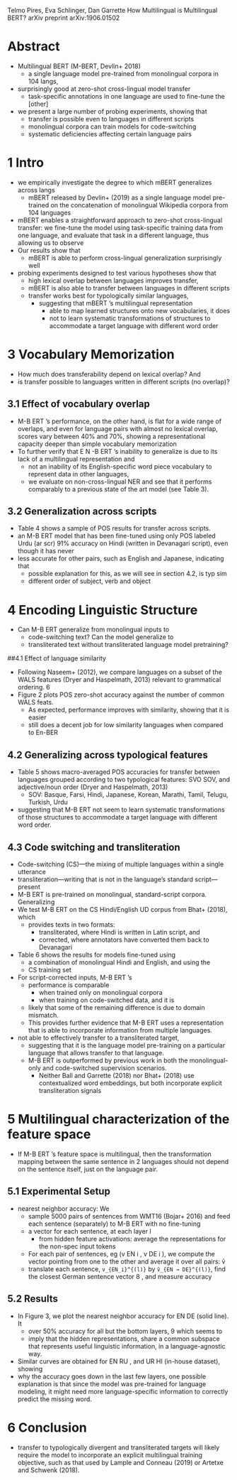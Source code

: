 Telmo Pires, Eva Schlinger, Dan Garrette
How Multilingual is Multilingual BERT?
arXiv preprint arXiv:1906.01502

# Abstract

* Multilingual BERT (M-BERT, Devlin+ 2018)
  * a single language model pre-trained from monolingual corpora in 104 langs,
* surprisingly good at zero-shot cross-lingual model transfer
  * task-specific annotations in one language are used to fine-tune the [other]
* we present a large number of probing experiments, showing that
  * transfer is possible even to languages in different scripts
  * monolingual corpora can train models for code-switching
  * systematic deficiencies affecting certain language pairs

# 1 Intro

* we empirically investigate the degree to which mBERT generalizes across langs
  * mBERT released by Devlin+ (2019) as a single language model pre-trained on
    the concatenation of monolingual Wikipedia corpora from 104 languages
* mBERT enables a straightforward approach to zero-shot cross-lingual transfer:
  we fine-tune the model using task-specific training data from one language,
  and evaluate that task in a different language, thus allowing us to observe
* Our results show that
  * mBERT is able to perform cross-lingual generalization surprisingly well
* probing experiments designed to test various hypotheses show that
  * high lexical overlap between languages improves transfer, 
  * mBERT is also able to transfer between languages in different scripts
  * transfer works best for typologically similar languages,
    * suggesting that mBERT ’s multilingual representation
      * able to map learned structures onto new vocabularies, it does
      * not to learn systematic transformations of structures to
        accommodate a target language with different word order

# 3 Vocabulary Memorization

* How much does transferability depend on lexical overlap? And 
* is transfer possible to languages written in different scripts (no overlap)?

## 3.1 Effect of vocabulary overlap

* M-B ERT ’s performance, on the other hand, is flat for a wide range of
  overlaps, and even for language pairs with almost no lexical overlap, scores
  vary between 40% and 70%, 
  showing a representational capacity deeper than simple vocabulary memorization
* To further verify that E N -B ERT ’s inability to generalize is due to its
  lack of a multilingual representation and 
  * not an inability of its English-specific word piece vocabulary to represent
    data in other languages, 
  * we evaluate on non-cross-lingual NER and see that 
    it performs comparably to a previous state of the art model (see Table 3).

## 3.2 Generalization across scripts

* Table 4 shows a sample of POS results for transfer across scripts.  
* an M-B ERT model that has been fine-tuned using only POS labeled Urdu (ar scr)
  91% accuracy on Hindi (written in Devanagari script), even though it has never
* less accurate for other pairs, such as English and Japanese, indicating that
  * possible explanation for this, as we will see in section 4.2, is typ sim
  * different order of subject, verb and object

# 4 Encoding Linguistic Structure 

* Can M-B ERT generalize from monolingual inputs to 
  * code-switching text? Can the model generalize to 
  * transliterated text without transliterated language model pretraining?

##4.1 Effect of language similarity 

* Following Naseem+ (2012), we compare languages on a subset of the WALS
  features (Dryer and Haspelmath, 2013) relevant to grammatical ordering. 6
* Figure 2 plots POS zero-shot accuracy against the number of common WALS feats.
  * As expected, performance improves with similarity, showing that it is easier
  * still does a decent job for low similarity languages when compared to En-BER

## 4.2 Generalizing across typological features 

* Table 5 shows macro-averaged POS accuracies for transfer between languages
  grouped according to two typological features: 
  SVO SOV, and adjective/noun order (Dryer and Haspelmath, 2013)
  * SOV: Basque, Farsi, Hindi, Japanese, Korean, Marathi, Tamil, Telugu,
    Turkish, Urdu
* suggesting that M-B ERT not seem to learn systematic transformations of those
  structures to accommodate a target language with different word order.

## 4.3 Code switching and transliteration

* Code-switching (CS)—the mixing of multiple languages within a single utterance
* transliteration—writing that is not in the language’s standard script—present
* M-B ERT is pre-trained on monolingual, standard-script corpora. Generalizing
* We test M-B ERT on the CS Hindi/English UD corpus from Bhat+ (2018), which
  * provides texts in two formats: 
    * transliterated, where Hindi is written in Latin script, and 
    * corrected, where annotators have converted them back to Devanagari
* Table 6 shows the results for models fine-tuned using 
  * a combination of monolingual Hindi and English, and using the 
  * CS training set
* For script-corrected inputs, M-B ERT ’s 
  * performance is comparable
    * when trained only on monolingual corpora 
    * when training on code-switched data, and it is 
  * likely that some of the remaining difference is due to domain mismatch.
  * This provides further evidence that M-B ERT uses a representation that is
    able to incorporate information from multiple languages.  
* not able to effectively transfer to a transliterated target, 
  * suggesting that it is the language model pre-training on a particular
    language that allows transfer to that language.  
  * M-B ERT is outperformed by previous work 
    in both the monolingual-only and code-switched supervision scenarios.
    * Neither Ball and Garrette (2018) nor Bhat+ (2018) use contextualized word
      embeddings, but both incorporate explicit transliteration signals

# 5 Multilingual characterization of the feature space 

* If M-B ERT ’s feature space is multilingual, then the transformation mapping
  between the same sentence in 2 languages should not depend on the sentence
  itself, just on the language pair.

## 5.1 Experimental Setup

* nearest neighbor accuracy: We 
  * sample 5000 pairs of sentences from WMT16 (Bojar+ 2016) and feed each
    sentence (separately) to M-B ERT with no fine-tuning
  * a vector for each sentence, at each layer l
    * from hidden feature activations: average the representations for the
      non-spec input tokens 
  * For each pair of sentences, eg (v EN i , v DE i ), we compute 
    the vector pointing from one to the other and average it over all pairs: v̄
  * translate each sentence, `v_{EN_i}^{(l)}` by `v̄_{EN → DE}^{(l)}`,
    find the closest German sentence vector 8 , and measure accuracy

## 5.2 Results

* In Figure 3, we plot the nearest neighbor accuracy for EN DE (solid line). It
  * over 50% accuracy for all but the bottom layers, 9 which seems to 
  * imply that the hidden representations, share a common subspace that
    represents useful linguistic information, in a language-agnostic way.
* Similar curves are obtained for EN RU , and UR HI (in-house dataset), showing
* why the accuracy goes down in the last few layers, one possible explanation is
  that since the model was pre-trained for language modeling, it might need more
  language-specific information to correctly predict the missing word.

# 6 Conclusion

* transfer to typologically divergent and transliterated targets will likely 
  require the model to incorporate an explicit multilingual training objective,
  such as that used by Lample and Conneau (2019) or Artetxe and Schwenk (2018).  
